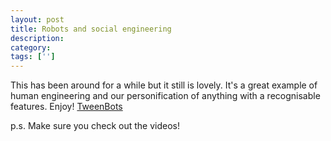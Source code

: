 ```yaml
---
layout: post
title: Robots and social engineering
description: 
category:
tags: ['']
---
```


This has been around for a while but it still is lovely. It's a great example of human engineering and our personification of anything with a recognisable features.
Enjoy!
[TweenBots](http://www.tweenbots.com/)

p.s. Make sure you check out the videos!